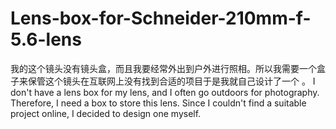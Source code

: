 # Lens-box-for-Schneider-210mm-f-5.6-lens
我的这个镜头没有镜头盒，而且我要经常外出到户外进行照相。所以我需要一个盒子来保管这个镜头在互联网上没有找到合适的项目于是我就自己设计了一个 。
I don't have a lens box for my lens, and I often go outdoors for photography. Therefore, I need a box to store this lens. Since I couldn't find a suitable project online, I decided to design one myself.
